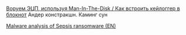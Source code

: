 [Воруем ЭЦП, используя Man-In-The-Disk / Как встроить кейлоггер в блокнот](http://thatskriptkid.github.io/2019/07/17/steal-ds.html)
Андер констракшн. Каминг сун


[Malware analysis of Sepsis ransomware (EN)](http://thatskriptkid.github.io/2019/04/22/sepsis-malware-analysis.html)
